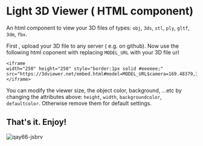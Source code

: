 # Light 3D Viewer ( HTML component)
An html component to view your 3D files of types: `obj`, `3ds`, `stl`, `ply`, `gltf`, `3dm`, `fbx`. 

First , upload your 3D file to any server ( e.g. on github). Now use the following html coponent with replacing `MODEL_URL` with your 3D file url

```
<iframe
width="250" height="250" style="border:1px solid #eeeeee;"
src="https://3dviewer.net/embed.html#model=MODEL_URL$camera=169.48379,370.18722,427.39485,255.46234,255.54915,255.43774,0.00000,1.00000,0.00000,45.00000$cameramode=perspective$envsettings=fishermans_bastion,off$backgroundcolor=255,255,255,255$defaultcolor=200,200,200$edgesettings=off,0,0,0,1">
</iframe>
```
You can modify the viewer size, the object color, background, ...etc by changing the attributes above: `height`, `width`, `backgroundcolor`, `defaultcolor`. Otherwise remove them for default settings.

## That's it. Enjoy!
![qay66-jsbrv](https://user-images.githubusercontent.com/26301932/209533463-43d2c736-eb44-4781-ac3e-39e66bbdd950.gif)
